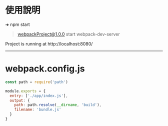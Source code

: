 # 使用說明

➜ npm start

> webpackProject@1.0.0 start
> webpack-dev-server

Project is running at http://localhost:8080/


***
# webpack.config.js
``` js 
const path = require('path')

module.exports = {
  entry: ['./app/index.js'],
  output: {
    path: path.resolve(__dirname, 'build'),
    filename: 'bundle.js'
  }
}
```

